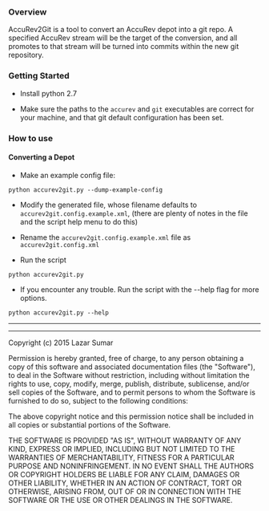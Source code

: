 ### Overview ###

AccuRev2Git is a tool to convert an AccuRev depot into a git repo. A specified AccuRev stream will be the target of the conversion, and all promotes to that stream will be turned into commits within the new git repository.

### Getting Started ###
- Install python 2.7

- Make sure the paths to the `accurev` and `git` executables are correct for your machine, and that git default configuration has been set.

### How to use ###

#### Converting a Depot ####
- Make an example config file:

 ```
 python accurev2git.py --dump-example-config
 ```

- Modify the generated file, whose filename defaults to `accurev2git.config.example.xml`, (there are plenty of notes in the file and the script help menu to do this)

- Rename the `accurev2git.config.example.xml` file as `accurev2git.config.xml`

- Run the script

 ```
 python accurev2git.py
 ```

- If you encounter any trouble. Run the script with the --help flag for more options.

 ```
 python accurev2git.py --help
 ```

---
---

Copyright (c) 2015 Lazar Sumar

Permission is hereby granted, free of charge, to any person
obtaining a copy of this software and associated documentation
files (the "Software"), to deal in the Software without restriction,
including without limitation the rights to use, copy, modify, merge,
publish, distribute, sublicense, and/or sell copies of the Software,
and to permit persons to whom the Software is furnished to do so,
subject to the following conditions:

The above copyright notice and this permission notice shall be
included in all copies or substantial portions of the Software.

THE SOFTWARE IS PROVIDED "AS IS", WITHOUT WARRANTY OF ANY KIND,
EXPRESS OR IMPLIED, INCLUDING BUT NOT LIMITED TO THE WARRANTIES
OF MERCHANTABILITY, FITNESS FOR A PARTICULAR PURPOSE AND NONINFRINGEMENT.
IN NO EVENT SHALL THE AUTHORS OR COPYRIGHT HOLDERS BE LIABLE FOR ANY
CLAIM, DAMAGES OR OTHER LIABILITY, WHETHER IN AN ACTION OF CONTRACT,
TORT OR OTHERWISE, ARISING FROM, OUT OF OR IN CONNECTION WITH THE
SOFTWARE OR THE USE OR OTHER DEALINGS IN THE SOFTWARE.
